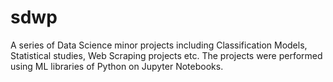 # sdwp
A series of Data Science minor projects including Classification Models, Statistical studies, Web Scraping projects etc. The projects were performed using ML libraries of Python on Jupyter Notebooks.
